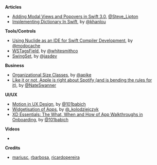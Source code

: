 
**Articles**

* [Adding Modal Views and Popovers in Swift 3.0](https://makeapppie.com/2016/06/30/adding-modal-views-and-popovers-in-swift-3-0/), [@Steve_Lipton](https://twitter.com/Steve_Lipton)
* [Implementing Dictionary In Swift](http://khanlou.com/2016/07/implementing-dictionary-in-swift/), by [@khanlou](https://twitter.com/khanlou)


**Tools/Controls**

* [Using Nuclide as an IDE for Swift Compiler Development](http://modocache.io/using-nuclide-for-swift-compiler-development), by [@modocache](https://twitter.com/modocache)
* [WSTagsField](https://github.com/whitesmith/WSTagsField), by [@whitesmithco](https://twitter.com/whitesmithco)
* [SwingSet](https://github.com/Jasdev/SwingSet), by [@jasdev](https://twitter.com/jasdev)

**Business**

* [Organizational Size Classes](http://www.allenpike.com/2016/organizational-size-classes/), by [@apike](http://www.twitter.com/apike/)
* [Like it or not, Apple is right about Spotify (and is bending the rules for it)](http://thenextweb.com/apple/2016/07/03/apple-spotify-app-store-rules/), by [@NateSwanner](https://twitter.com/NateSwanner)

**UI/UX**

* [Motion in UX Design](http://babich.biz/motion-in-ux-design/), by [@101babich](https://twitter.com/101babich)
* [Widgetisation of Apps](https://medium.com/@_kolodziejczyk/widgetisation-of-apps-99513ebeb5), by [@_kolodziejczyk](https://twitter.com/_kolodziejczyk)
* [XD Essentials: The What, When and How of App Walkthroughs in Onboarding](http://blogs.adobe.com/creativecloud/onboarding-the-what-when-and-how-of-app-walkthroughs/), by [@101babich](https://twitter.com/101babich)

**Videos**

*

**Credits**

* [mariusc](https://github.com/mariusc), [rbarbosa](https://github.com/rbarbosa), [ricardopereira](https://github.com/ricardopereira)
